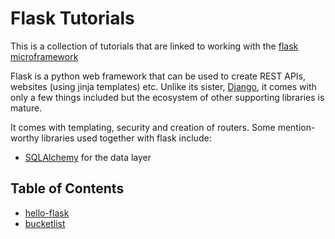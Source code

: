 # Flask Tutorials

This is a collection of tutorials that are linked to working with the [flask microframework](https://flask.palletsprojects.com/)

Flask is a python web framework that can be used to create REST APIs, websites (using jinja templates) etc.
Unlike its sister, [Django](https://www.djangoproject.com/), it comes with only a few things included but the ecosystem of other supporting libraries is mature.

It comes with templating, security and creation of routers.
Some mention-worthy libraries used together with flask include:

- [SQLAlchemy](https://www.sqlalchemy.org/) for the data layer

## Table of Contents

- [hello-flask](./hello-flask/README.md)
- [bucketlist](./bucketlist/README.md)
